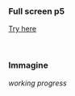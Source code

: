 ### Full screen p5 ###

[Try here](https://editor.p5js.org/Gregorio-V/full/qW3xg3zeF)

<br>

### Immagine ###

 *working progress*
